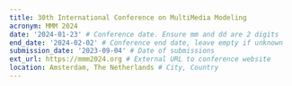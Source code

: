 ```yaml
---
title: 30th International Conference on MultiMedia Modeling
acronym: MMM 2024
date: '2024-01-23' # Conference date. Ensure mm and dd are 2 digits
end_date: '2024-02-02' # Conference end date, leave empty if unknown
submission_date: '2023-09-04' # Date of submissions
ext_url: https://mmm2024.org # External URL to conference website
location: Amsterdam, The Netherlands # City, Country
---
```

